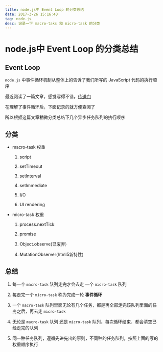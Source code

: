 ```yaml
---
title: node.js中 Event Loop 的分类总结
date: 2017-3-26 15:16:40
tag: node.js
desc: 记录一下 macro-taks 和 micro-task 的分类
---
```


# node.js中 Event Loop 的分类总结

## Event Loop

`node.js` 中事件循环机制从整体上的告诉了我们所写的 JavaScript 代码的执行顺序

最近阅读了一篇文章，感觉写得不错，[传送门](http://www.jianshu.com/p/12b9f73c5a4f)

在理解了事件循环后，下面记录的就方便查阅了

所以根据这篇文章稍微分类总结下几个异步任务队列的执行顺序

## 分类

- macro-task 权重

  1. script

  2. setTimeout

  3. setInterval

  4. setImmediate

  5. I/O

  6. UI rendering


- micro-task 权重

  1. process.nextTick

  2. promise

  3. Object.observe(已废弃)

  4. MutationObserver(html5新特性)


## 总结

1. 每一个 `macro-task` 队列走完才会去走 一个 `micro-task` 队列

2. 每走完一个 `micro-task` 称为完成一轮 __事件循环__

3. 一个 `macro-task` 队列里面无论有几个任务，都是再全部走完该队列里面的任务之后，再去走 `micro-task`

4. 无论是 `macro-task` 队列 还是 `micro-task` 队列，每次循环结束，都会清空已经走完的队列

5. 同一种任务队列，遵循先进先出的原则，不同种的任务队列，按照上面的写的权重顺序执行